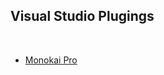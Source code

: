 
## Visual Studio Plugings


</br>

* [Monokai Pro](https://marketplace.visualstudio.com/items?itemName=monokai.theme-monokai-pro-vscode)

</br>

